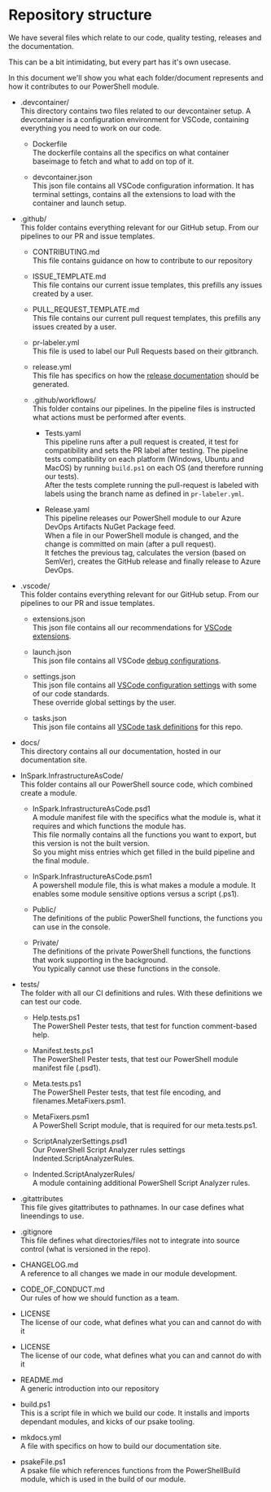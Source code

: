 # Repository structure

We have several files which relate to our code, quality testing, releases and the documentation.

This can be a bit intimidating, but every part has it's own usecase.

In this document we'll show you what each folder/document represents and how it contributes to our PowerShell module.

- .devcontainer/ <br>
  This directory contains two files related to our devcontainer setup.
  A devcontainer is a configuration environment for VSCode, containing everything you need to work on our code.

  - Dockerfile <br>
  The dockerfile contains all the specifics on what container baseimage to fetch and what to add on top of it.

  - devcontainer.json <br>
  This json file contains all VSCode configuration information. It has terminal settings, contains all the extensions to load with the container and launch setup.

- .github/ <br>
  This folder contains everything relevant for our GitHub setup. From our pipelines to our PR and issue templates.

  - CONTRIBUTING.md <br>
    This file contains guidance on how to contribute to our repository

  - ISSUE_TEMPLATE.md <br>
    This file contains our current issue templates, this prefills any issues created by a user.

  - PULL_REQUEST_TEMPLATE.md <br>
    This file contains our current pull request templates, this prefills any issues created by a user.

  - pr-labeler.yml <br>
    This file is used to label our Pull Requests based on their gitbranch.

  - release.yml <br>
    This file has specifics on how the [release documentation](https://github.com/WeAreInSpark/BRC.PS.InfrastructureAsCode/releases/) should be generated.

  - .github/workflows/ <br>
    This folder contains our pipelines. In the pipeline files is instructed what actions must be performed after events.
    - Tests.yaml <br>
      This pipeline runs after a pull request is created, it test for compatibility and sets the PR label after testing. The pipeline tests compatibility on each platform (Windows, Ubuntu and MacOS) by running `build.ps1` on each OS (and therefore running our tests). <br>
      After the tests complete running the pull-request is labeled with labels using the branch name as defined in `pr-labeler.yml`.

    - Release.yaml <br>
      This pipeline releases our PowerShell module to our Azure DevOps Artifacts NuGet Package feed. <br>
      When a file in our PowerShell module is changed, and the change is committed on main (after a pull request). <br>
      It fetches the previous tag, calculates the version (based on SemVer), creates the GitHub release and finally release to Azure DevOps.

- .vscode/ <br>
  This folder contains everything relevant for our GitHub setup. From our pipelines to our PR and issue templates.

  - extensions.json <br>
    This json file contains all our recommendations for [VSCode extensions](https://code.visualstudio.com/docs/editor/extension-marketplace).

  - launch.json <br>
    This json file contains all VSCode [debug configurations](https://code.visualstudio.com/docs/editor/debugging).

  - settings.json <br>
    This json file contains all [VSCode configuration settings](https://code.visualstudio.com/docs/getstarted/settings) with some of our code standards. <br>
    These override global settings by the user.

  - tasks.json <br>
    This json file contains all [VSCode task definitions](https://code.visualstudio.com/Docs/editor/tasks) for this repo.

- docs/ <br>
  This directory contains all our documentation, hosted in our documentation site.

- InSpark.InfrastructureAsCode/ <br>
  This folder contains all our PowerShell source code, which combined create a module.

  - InSpark.InfrastructureAsCode.psd1 <br>
    A module manifest file with the specifics what the module is, what it requires and which functions the module has. <br>
    This file normally contains all the functions you want to export, but this version is not the built version. <br>
    So you might miss entries which get filled in the build pipeline and the final module.

  - InSpark.InfrastructureAsCode.psm1 <br>
    A powershell module file, this is what makes a module a module. It enables some module sensitive options versus a script (.ps1).

  - Public/ <br>
    The definitions of the public PowerShell functions, the functions you can use in the console.

  - Private/ <br>
    The definitions of the private PowerShell functions, the functions that work supporting in the background. <br>
    You typically cannot use these functions in the console.

- tests/ <br>
  The folder with all our CI definitions and rules. With these definitions we can test our code.
  - Help.tests.ps1 <br>
    The PowerShell Pester tests, that test for function comment-based help.

  - Manifest.tests.ps1 <br>
    The PowerShell Pester tests, that test our PowerShell module manifest file (.psd1).

  - Meta.tests.ps1 <br>
    The PowerShell Pester tests, that test file encoding, and filenames.MetaFixers.psm1.

  - MetaFixers.psm1 <br>
    A PowerShell Script module, that is required for our meta.tests.ps1.

  - ScriptAnalyzerSettings.psd1 <br>
    Our PowerShell Script Analyzer rules settings Indented.ScriptAnalyzerRules.

  - Indented.ScriptAnalyzerRules/ <br>
    A module containing additional PowerShell Script Analyzer rules.

- .gitattributes <br>
  This file gives gitattributes to pathnames. In our case defines what lineendings to use.

- .gitignore <br>
  This file defines what directories/files not to integrate into source control (what is versioned in the repo).

- CHANGELOG.md <br>
  A reference to all changes we made in our module development.

- CODE_OF_CONDUCT.md <br>
  Our rules of how we should function as a team.

- LICENSE <br>
  The license of our code, what defines what you can and cannot do with it

- LICENSE <br>
  The license of our code, what defines what you can and cannot do with it

- README.md <br>
  A generic introduction into our repository

- build.ps1 <br>
  This is a script file in which we build our code.
  It installs and imports dependant modules, and kicks of our psake tooling.

- mkdocs.yml <br>
  A file with specifics on how to build our documentation site.

- psakeFile.ps1 <br>
  A psake file which references functions from the PowerShellBuild module, which is used in the build of our module.
